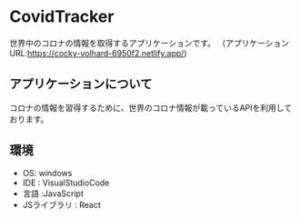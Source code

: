 # CovidTracker

世界中のコロナの情報を取得するアプリケーションです。
（アプリケーションURL:https://cocky-volhard-6950f2.netlify.app/)

## アプリケーションについて
コロナの情報を習得するために、世界のコロナ情報が載っているAPIを利用しております。

## 環境
- OS: windows
- IDE : VisualStudioCode
- 言語 :JavaScript
- JSライブラリ : React
